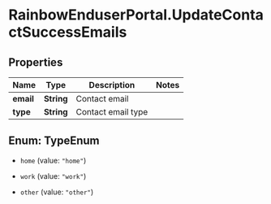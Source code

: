 # RainbowEnduserPortal.UpdateContactSuccessEmails

## Properties

Name | Type | Description | Notes
------------ | ------------- | ------------- | -------------
**email** | **String** | Contact email | 
**type** | **String** | Contact email type | 



## Enum: TypeEnum


* `home` (value: `"home"`)

* `work` (value: `"work"`)

* `other` (value: `"other"`)




